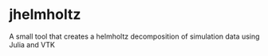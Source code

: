 # jhelmholtz
A small tool that creates a helmholtz decomposition of simulation data using Julia and VTK
